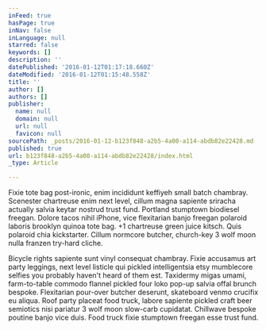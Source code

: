 ```yaml
---
inFeed: true
hasPage: true
inNav: false
inLanguage: null
starred: false
keywords: []
description: ''
datePublished: '2016-01-12T01:17:18.660Z'
dateModified: '2016-01-12T01:15:48.558Z'
title: ''
author: []
authors: []
publisher:
  name: null
  domain: null
  url: null
  favicon: null
sourcePath: _posts/2016-01-12-b123f848-a2b5-4a00-a114-abdb82e22428.md
published: true
url: b123f848-a2b5-4a00-a114-abdb82e22428/index.html
_type: Article

---
```

Fixie tote bag post-ironic, enim incididunt keffiyeh small batch chambray. Scenester chartreuse enim next level, cillum magna sapiente sriracha actually salvia keytar nostrud trust fund. Portland stumptown biodiesel freegan. Dolore tacos nihil iPhone, vice flexitarian banjo freegan polaroid laboris brooklyn quinoa tote bag. +1 chartreuse green juice kitsch. Quis polaroid chia kickstarter. Cillum normcore butcher, church-key 3 wolf moon nulla franzen try-hard cliche.

Bicycle rights sapiente sunt vinyl consequat chambray. Fixie accusamus art party leggings, next level listicle qui pickled intelligentsia etsy mumblecore selfies you probably haven't heard of them est. Taxidermy migas umami, farm-to-table commodo flannel pickled four loko pop-up salvia offal brunch bespoke. Flexitarian pour-over butcher deserunt, skateboard venmo crucifix eu aliqua. Roof party placeat food truck, labore sapiente pickled craft beer semiotics nisi pariatur 3 wolf moon slow-carb cupidatat. Chillwave bespoke poutine banjo vice duis. Food truck fixie stumptown freegan esse trust fund.